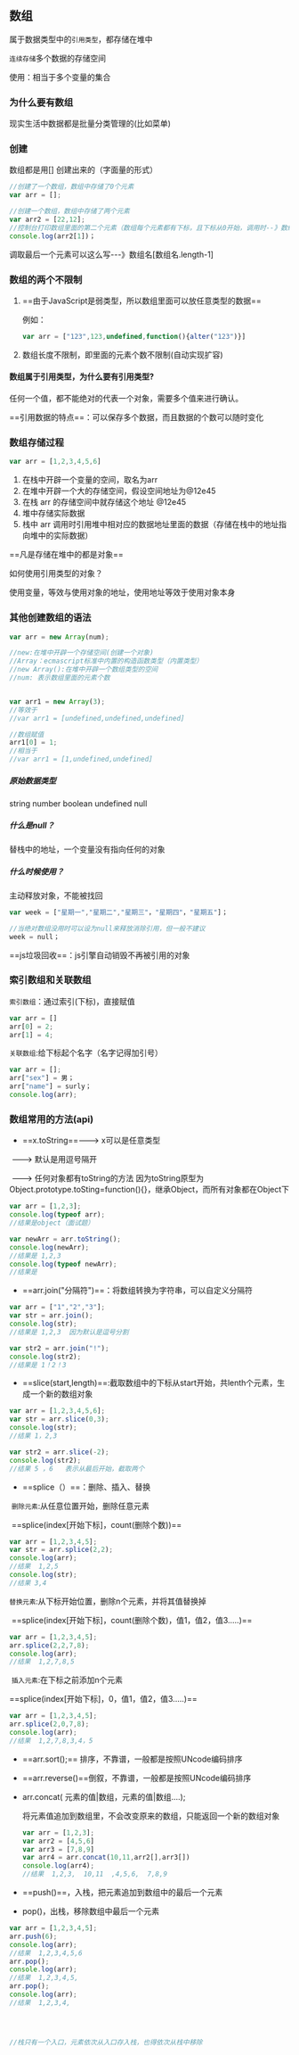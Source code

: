 ## 数组

属于数据类型中的`引用类型`，都存储在堆中

`连续存储`多个数据的存储空间

使用：相当于多个变量的集合



### 为什么要有数组

现实生活中数据都是批量分类管理的(比如菜单)

###  创建

数组都是用[] 创建出来的（字面量的形式）

```javascript
//创建了一个数组，数组中存储了0个元素
var arr = [];

//创建一个数组，数组中存储了两个元素
var arr2 = [22,12];
//控制台打印数组里面的第二个元素（数组每个元素都有下标，且下标从0开始，调用时--》数组名[下标] --》调取你需要位置的元素）
console.log(arr2[1])；
```

调取最后一个元素可以这么写---》数组名[数组名.length-1]



### 数组的两个不限制

1. ==由于JavaScript是弱类型，所以数组里面可以放任意类型的数据==

   例如：

   ```JavaScript
   var arr = ["123",123,undefined,function(){alter("123")}]
   ```

2. 数组长度不限制，即里面的元素个数不限制(自动实现扩容)



#### 数组属于引用类型，为什么要有引用类型?

任何一个值，都不能绝对的代表一个对象，需要多个值来进行确认。



==引用数据的特点==：可以保存多个数据，而且数据的个数可以随时变化



### 数组存储过程

```javascript
var arr = [1,2,3,4,5,6]
```

1. 在栈中开辟一个变量的空间，取名为arr
2. 在堆中开辟一个大的存储空间，假设空间地址为@12e45
3. 在栈 arr 的存储空间中就存储这个地址 @12e45
4. 堆中存储实际数据
5. 栈中 arr 调用时引用堆中相对应的数据地址里面的数据（存储在栈中的地址指向堆中的实际数据）





==凡是存储在堆中的都是对象==

如何使用引用类型的对象？

使用变量，等效与使用对象的地址，使用地址等效于使用对象本身



### 其他创建数组的语法

```javascript
var arr = new Array(num);

//new:在堆中开辟一个存储空间(创建一个对象)
//Array：ecmascript标准中内置的构造函数类型（内置类型）
//new Array():在堆中开辟一个数组类型的空间
//num: 表示数组里面的元素个数


var arr1 = new Array(3);
//等效于
//var arr1 = [undefined,undefined,undefined]

//数组赋值
arr1[0] = 1;
//相当于
//var arr1 = [1,undefined,undefined]


```



##### 原始数据类型

string   number    boolean    undefined    null



##### 什么是null？

替栈中的地址，一个变量没有指向任何的对象



##### 什么时候使用？

主动释放对象，不能被找回

```javascript
var week = ["星期一","星期二","星期三"，"星期四"，"星期五"]；

//当绝对数组没用时可以设为null来释放消除引用，但一般不建议
week = null；

```



==js垃圾回收==：js引擎自动销毁不再被引用的对象



### 索引数组和关联数组

`索引数组`：通过索引(下标)，直接赋值

```javascript
var arr = []
arr[0] = 2;
arr[1] = 4;
```



`关联数组`:给下标起个名字（名字记得加引号）

```javascript
var arr = [];
arr["sex"] = 男；
arr["name"] = surly；
console.log(arr);
```



### 数组常用的方法(api)

- ==x.toString==---> x可以是任意类型

​					---> 默认是用逗号隔开

​					---> 任何对象都有toString的方法  因为toString原型为Object.prototype.toSting=function(){}，继承Object，而所有对象都在Object下



```javascript
var arr = [1,2,3];
console.log(typeof arr);
//结果是object（面试题）

var newArr = arr.toString();
console.log(newArr);
//结果是 1,2,3
console.log(typeof newArr);
//结果是

```

- ==arr.join("分隔符")==：将数组转换为字符串，可以自定义分隔符

```javascript
var arr = ["1","2","3"];
var str = arr.join();
console.log(str);
//结果是 1,2,3  因为默认是逗号分割

var str2 = arr.join("!");
console.log(str2);
//结果是 1！2！3

```

- ==slice(start,length)==:截取数组中的下标从start开始，共lenth个元素，生成一个新的数组对象

```javascript
var arr = [1,2,3,4,5,6];
var str = arr.slice(0,3);
console.log(str);
//结果 1，2,3

var str2 = arr.slice(-2);
console.log(str2);
//结果 5 ，6   表示从最后开始，截取两个

```

- ==splice（）==：删除、插入、替换

​	`删除元素`:从任意位置开始，删除任意元素

​	==splice(index[开始下标]，count(删除个数))==

```javascript
var arr = [1,2,3,4,5];
var str = arr.splice(2,2);
console.log(arr);
//结果  1,2,5
console.log(str);
//结果 3,4

```

​	`替换元素`:从下标开始位置，删除n个元素，并将其值替换掉

​	==splice(index[开始下标]，count(删除个数)，值1，值2，值3.....)==

```javascript
var arr = [1,2,3,4,5];
arr.splice(2,2,7,8);
console.log(arr);
//结果  1,2,7,8,5
```

​	`插入元素`:在下标之前添加n个元素

==splice(index[开始下标]，0，值1，值2，值3.....)==

```javascript
var arr = [1,2,3,4,5];
arr.splice(2,0,7,8);
console.log(arr);
//结果  1,2,7,8,3,4，5

```

- ==arr.sort();== 排序，不靠谱，一般都是按照UNcode编码排序
- ==arr.reverse()==倒叙，不靠谱，一般都是按照UNcode编码排序

 

- arr.concat( 元素的值|数组，元素的值|数组....);

  将元素值追加到数组里，不会改变原来的数组，只能返回一个新的数组对象

  ```javascript
  var arr = [1,2,3];
  var arr2 = [4,5,6]
  var arr3 = [7,8,9]
  var arr4 = arr.concat(10,11,arr2[],arr3[])
  console.log(arr4);
  //结果  1,2,3,  10,11  ,4,5,6,  7,8,9
  
  ```

  

- ==push()==，入栈，把元素追加到数组中的最后一个元素

- pop()，出栈，移除数组中最后一个元素

```javascript
var arr = [1,2,3,4,5];
arr.push(6); 
console.log(arr);
//结果  1,2,3,4,5,6
arr.pop(); 
console.log(arr);
//结果  1,2,3,4,5,
arr.pop(); 
console.log(arr);
//结果  1,2,3,4,




//栈只有一个入口，元素依次从入口存入栈，也得依次从栈中移除
```

